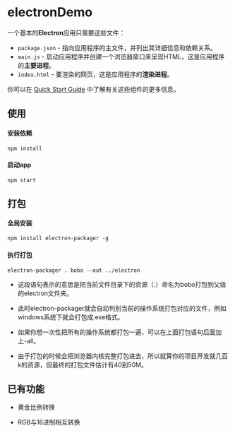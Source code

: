 # electronDemo

一个基本的**Electron**应用只需要这些文件：

- `package.json` - 指向应用程序的主文件，并列出其详细信息和依赖关系。
- `main.js` - 启动应用程序并创建一个浏览器窗口来呈现HTML，这是应用程序的**主要进程**。
- `index.html` - 要渲染的网页，这是应用程序的**渲染进程**。

你可以在 [Quick Start Guide](http://electron.atom.io/docs/tutorial/quick-start) 中了解有关这些组件的更多信息。

## 使用

#### 安装依赖
`npm install`
#### 启动app
`npm start`

## 打包

#### 全局安装
`npm install electron-packager -g`

#### 执行打包
`electron-packager . bobo --out ../electron`

- 这段语句表示的意思是把当前文件目录下的资源（.）命名为bobo打包到父级的electron文件夹。

- 此时electron-packager就会自动判别当前的操作系统打包对应的文件，例如windows系统下就会打包成.exe格式。

- 如果你想一次性把所有的操作系统都打包一遍，可以在上面打包语句后面加上-all。

- 由于打包的时候会把浏览器内核完整打包进去，所以就算你的项目开发就几百k的资源，但最终的打包文件估计有40到50M。

## 已有功能

- 黄金比例转换

- RGB与16进制相互转换
